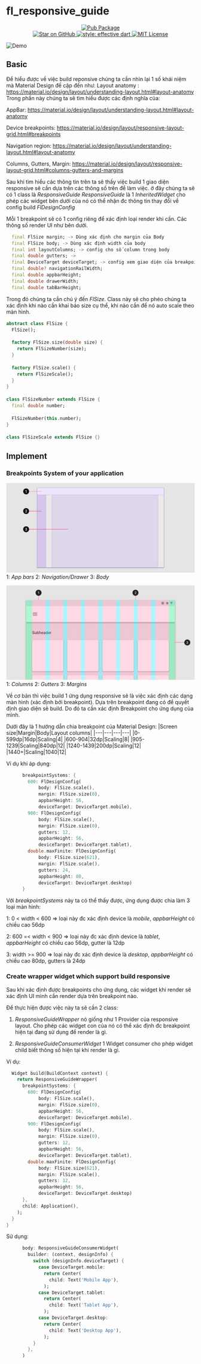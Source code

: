 # fl_responsive_guide

<p align="center">

  <a href="https://pub.dartlang.org/packages/fl_responsive_guide">
    <img alt="Pub Package" src="https://img.shields.io/pub/v/fl_paging.svg">
  </a>
  <br/>
  <a href="https://github.com/dangngocduc/flutter_responsive">
    <img src="https://img.shields.io/github/stars/dangngocduc/flutter_responsive.svg?style=flat&logo=github&colorB=deeppink&label=stars" alt="Star on GitHub">
  </a>
  <a href="https://github.com/tenhobi/effective_dart">
    <img alt="style: effective dart" src="https://img.shields.io/badge/style-effective_dart-40c4ff.svg">
  </a>
  <a href="https://opensource.org/licenses/MIT">
    <img alt="MIT License" src="https://img.shields.io/badge/License-MIT-blue.svg">
  </a>
</p>

![Demo](demo/demo_1.gif)

## Basic

Để hiểu được về việc build reponsive chúng ta cần nhìn lại 1 số khái niệm mà Material Design đề cập đến như:
Layout anatomy : <https://material.io/design/layout/understanding-layout.html#layout-anatomy>
Trong phần này chúng ta sẽ tìm hiểu được các định nghĩa của:

AppBar: <https://material.io/design/layout/understanding-layout.html#layout-anatomy>

Device breakpoints: <https://material.io/design/layout/responsive-layout-grid.html#breakpoints>

Navigation region:  <https://material.io/design/layout/understanding-layout.html#layout-anatomy>

Columns, Gutters, Margin: <https://material.io/design/layout/responsive-layout-grid.html#columns-gutters-and-margins>

Sau khi tìm hiểu các thông tin trên ta sẽ thấy việc build 1 giao diện responsive sẽ cần dựa trên các thông số trên để làm việc. ở đây chúng ta
sẽ có 1 class là _ResponsiveGuide_
_ResponsiveGuide_ là 1 _InheritedWidget_ cho phép các widget bên dưới của nó có thể nhận đc thông tin thay đổi về config build _FlDesignConfig_

Mỗi 1 breakpoint sẽ có 1 config riêng để xác định loại render khi cần. Các thông số render UI như bên dưới.

```Dart
  final FlSize margin; -> Dùng xác định cho margin của Body
  final FlSize body; -> Dùng xác định width của body
  final int layoutColumns; -> config cho số column trong body
  final double gutters; -> 
  final DeviceTarget deviceTarget; -> config xem giao diện của breakpoint này sẽ render cho device nào.
  final double? navigationRailWidth;
  final double appbarHeight;
  final double drawerWidth;
  final double tabBarHeight;
```

Trong đó chúng ta cần chú ý đến _FlSize_. Class này sẽ cho phéo chúng ta xác định khi nào cần khai báo size cụ thể, khi nào cần để nó auto scale theo màn hình.

```Dart
abstract class FlSize {
  FlSize();

  factory FlSize.size(double size) {
    return FlSizeNumber(size);
  }

  factory FlSize.scale() {
    return FlSizeScale();
  }
}

class FlSizeNumber extends FlSize {
  final double number;

  FlSizeNumber(this.number);
}

class FlSizeScale extends FlSize {}
```

## Implement

### Breakpoints System of your application

![Scaffold](demo/scaffold_demo.png)
1: _App bars_
2: _Navigation/Drawer_
3: _Body_

![Breakpoints](demo/breakpoints_guide.png)
1: _Columns_
2: _Gutters_
3: _Margins_

Về cơ bản thì việc build 1 ứng dụng responsive sẽ là việc xác định các dạng màn hình (xác định bởi breakpoint). Dựa trên breakpoint đang có để quyết định giao diện sẽ build. Do đó ta cần xác định Breakpoint cho ứng dụng của mình.

Dưới đây là 1 hướng dẫn chia breakpoint của Material Design:
|Screen size|Margin|Body|Layout columns|
|---|---|---|---|
|0-599dp|16dp|Scaling|4|
|600-904|32dp|Scaling|8|
|905-1239|Scaling|840dp|12|
|1240-1439|200dp|Scaling|12|
|1440+|Scaling|1040|12|

Ví dụ khi áp dụng:

```Dart
      breakpointSystems: {
        600: FlDesignConfig(
            body: FlSize.scale(),
            margin: FlSize.size(0),
            appbarHeight: 56,
            deviceTarget: DeviceTarget.mobile),
        900: FlDesignConfig(
            body: FlSize.scale(),
            margin: FlSize.size(0),
            gutters: 12,
            appbarHeight: 56,
            deviceTarget: DeviceTarget.tablet),
        double.maxFinite: FlDesignConfig(
            body: FlSize.size(621),
            margin: FlSize.scale(),
            gutters: 24,
            appbarHeight: 80,
            deviceTarget: DeviceTarget.desktop)
      }
```

Với _breakpointSystems_ này ta có thể thấy được, ứng dụng được chia làm 3 loại màn hình:

1: 0 < width < 600 => loại này đc xác định device là _mobile_, _appbarHeight_ có chiều cao 56dp

2: 600 =< width < 900 => loại này đc xác định device là _tablet_, _appbarHeight_ có chiều cao 56dp, gutter là 12dp

3: width >= 900  => loại này đc xác định device là _desktop_, _appbarHeight_ có chiều cao 80dp, gutters là 24dp

### Create wrapper widget which support build responsive

Sau khi xác định được breakpoints cho ứng dụng, các widget khi render sẽ xác định UI mình cần render dựa trên breakpoint nào.

Để thực hiện được việc này ta sẽ cần 2 class:

1. _ResponsiveGuideWrapper_ nó giống như 1 Provider của responsive layout. Cho phép các widget con của nó có thể xác định đc breakpoint hiện tại đang sử dụng để render là gì.

2. _ResponsiveGuideConsumerWidget_ 1 Widget consumer cho phép widget child biết thông số hiện tại khi render là gì.

Ví dụ:

```Dart
  Widget build(BuildContext context) {
    return ResponsiveGuideWrapper(
      breakpointSystems: {
        600: FlDesignConfig(
            body: FlSize.scale(),
            margin: FlSize.size(0),
            appbarHeight: 56,
            deviceTarget: DeviceTarget.mobile),
        900: FlDesignConfig(
            body: FlSize.scale(),
            margin: FlSize.size(0),
            gutters: 12,
            appbarHeight: 56,
            deviceTarget: DeviceTarget.tablet),
        double.maxFinite: FlDesignConfig(
            body: FlSize.size(621),
            margin: FlSize.scale(),
            gutters: 12,
            appbarHeight: 56,
            deviceTarget: DeviceTarget.desktop)
      },
      child: Application(),
    );
  }
}
```

Sử dụng:

```Dart
      body: ResponsiveGuideConsumerWidget(
        builder: (context, designInfo) {
          switch (designInfo.deviceTarget) {
            case DeviceTarget.mobile:
              return Center(
                child: Text('Mobile App'),
              );
            case DeviceTarget.tablet:
              return Center(
                child: Text('Tablet App'),
              );
            case DeviceTarget.desktop:
              return Center(
                child: Text('Desktop App'),
              );
          }
        },
      )
```
